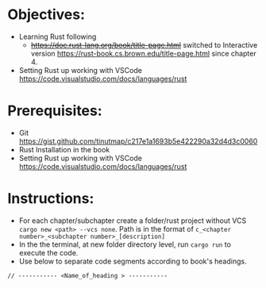 # Objectives:

- Learning Rust following
  - ~~https://doc.rust-lang.org/book/title-page.html~~ switched to Interactive version https://rust-book.cs.brown.edu/title-page.html since chapter 4.
- Setting Rust up working with VSCode https://code.visualstudio.com/docs/languages/rust

# Prerequisites:

- Git https://gist.github.com/tinutmap/c217e1a1693b5e422290a32d4d3c0060
- Rust Installation in the book
- Setting Rust up working with VSCode https://code.visualstudio.com/docs/languages/rust

# Instructions:

- For each chapter/subchapter create a folder/rust project without VCS `cargo new <path> --vcs none`. Path is in the format of `c_<chapter number>_<subchapter number>_[description]`
- In the the terminal, at new folder directory level, run `cargo run` to execute the code.
- Use below to separate code segments according to book's headings.

```
// ----------- <Name_of_heading > -----------
```
